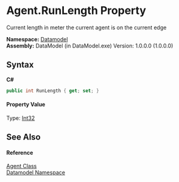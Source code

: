 # Agent.RunLength Property 
 

Current length in meter the current agent is on the current edge

**Namespace:**&nbsp;<a href="a489f29d-64b3-9193-8c03-5c66a32a78aa">Datamodel</a><br />**Assembly:**&nbsp;DataModel (in DataModel.exe) Version: 1.0.0.0 (1.0.0.0)

## Syntax

**C#**<br />
``` C#
public int RunLength { get; set; }
```


#### Property Value
Type: <a href="http://msdn2.microsoft.com/en-us/library/td2s409d" target="_blank">Int32</a>

## See Also


#### Reference
<a href="87bd37bb-4841-462c-dac2-4b100399bf06">Agent Class</a><br /><a href="a489f29d-64b3-9193-8c03-5c66a32a78aa">Datamodel Namespace</a><br />